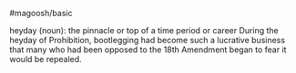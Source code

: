 #magoosh/basic

heyday (noun): the pinnacle or top of a time period or career 
During the heyday of Prohibition, bootlegging had become such a lucrative business that many who had 
been opposed to the 18th Amendment began to fear it would be repealed. 
